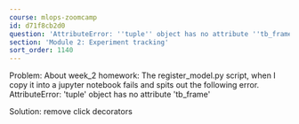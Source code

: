 ```yaml
---
course: mlops-zoomcamp
id: d71f8cb2d0
question: 'AttributeError: ''tuple'' object has no attribute ''tb_frame'''
section: 'Module 2: Experiment tracking'
sort_order: 1140
---
```


Problem: About week_2 homework: The register_model.py  script, when I copy it into a jupyter notebook fails and spits out the following error. AttributeError: 'tuple' object has no attribute 'tb_frame'

Solution: remove click decorators

